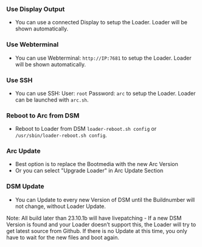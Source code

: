 ### Use Display Output

* You can use a connected Display to setup the Loader. Loader will be shown automatically.

### Use Webterminal

* You can use Webterminal: `http://IP:7681` to setup the Loader. Loader will be shown automatically.

### Use SSH

* You can use SSH: User: `root` Password: `arc` to setup the Loader. Loader can be launched with `arc.sh`.

### Reboot to Arc from DSM

* Reboot to Loader from DSM `loader-reboot.sh config` or `/usr/sbin/loader-reboot.sh config`.

### Arc Update

* Best option is to replace the Bootmedia with the new Arc Version
* Or you can select "Upgrade Loader" in Arc Update Section

### DSM Update

* You can Update to every new Version of DSM until the Buildnumber will not change, without Loader Update.

Note: All build later than 23.10.1b will have livepatching - If a new DSM Version is found and your Loader doesn’t support this, the Loader will try to get latest source from Github. If there is no Update at this time, you only have to wait for the new files and boot again. 